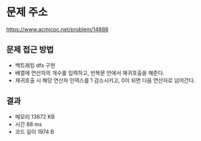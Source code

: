 # 문제 주소
https://www.acmicpc.net/problem/14888

## 문제 접근 방법
* 백트래킹 dfs 구현
* 배열에 연산자의 개수를 입력하고, 반복문 안에서 재귀호출을 해준다.
* 재귀호출 시 해당 연산자 인덱스를 1 감소시키고, 0이 되면 다음 연산자로 넘어간다.

## 결과
- 메모리 13672 KB
- 시간 88 ms
- 코드 길이 1974 B
